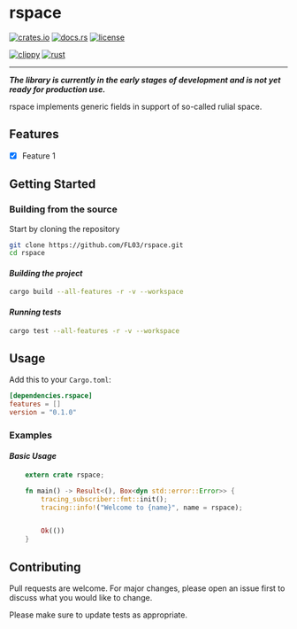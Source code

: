 # rspace

[![crates.io](https://img.shields.io/crates/v/rspace.svg)](https://crates.io/crates/rspace)
[![docs.rs](https://docs.rs/rspace/badge.svg)](https://docs.rs/rspace)
[![license](https://img.shields.io/crates/l/rspace.svg)](https://crates.io/crates/rspace)

[![clippy](https://github.com/FL03/rspace/actions/workflows/clippy.yml/badge.svg)](https://github.com/FL03/rspace/actions/workflows/clippy.yml)
[![rust](https://github.com/FL03/rspace/actions/workflows/rust.yml/badge.svg)](https://github.com/FL03/rspace/actions/workflows/rust.yml)

***

_**The library is currently in the early stages of development and is not yet ready for production use.**_

rspace implements generic fields in support of so-called rulial space.

## Features

- [x] Feature 1

## Getting Started

### Building from the source

Start by cloning the repository

```bash
git clone https://github.com/FL03/rspace.git
cd rspace
```

#### _Building the project_

```bash
cargo build --all-features -r -v --workspace
```

#### _Running tests_

```bash
cargo test --all-features -r -v --workspace
```

## Usage

Add this to your `Cargo.toml`:

```toml
[dependencies.rspace]
features = []
version = "0.1.0"
```

### Examples

#### _Basic Usage_

```rust
    extern crate rspace;

    fn main() -> Result<(), Box<dyn std::error::Error>> {
        tracing_subscriber::fmt::init();
        tracing::info!("Welcome to {name}", name = rspace);


        Ok(())
    }
```

## Contributing

Pull requests are welcome. For major changes, please open an issue first
to discuss what you would like to change.

Please make sure to update tests as appropriate.
